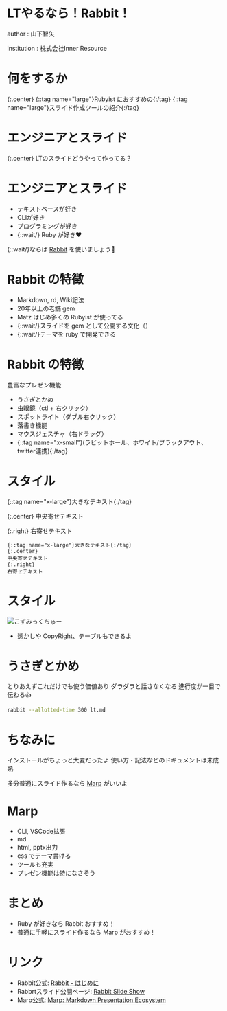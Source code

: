 # LTやるなら！Rabbit！

author
: 山下智矢

institution
: 株式会社Inner Resource

# 何をするか

{:.center}
{::tag name="large"}Rubyist におすすめの{:/tag}
{::tag name="large"}スライド作成ツールの紹介{:/tag}

# エンジニアとスライド

{:.center}
LTのスライドどうやって作ってる？

# エンジニアとスライド

- テキストベースが好き
- CLIが好き
- プログラミングが好き
- {::wait/} Ruby が好き❤️

{::wait/}ならば [Rabbit](https://rabbit-shocker.org/ja/) を使いましょう🐰

# Rabbit の特徴

- Markdown, rd, Wiki記法 
- 20年以上の老舗 gem
- Matz はじめ多くの Rubyist が使ってる
- {::wait/}スライドを gem として公開する文化（）
- {::wait/}テーマを ruby で開発できる

# Rabbit の特徴

豊富なプレゼン機能

- うさぎとかめ
- 虫眼鏡（ctl + 右クリック）
- スポットライト（ダブル右クリック）
- 落書き機能
- マウスジェスチャ（右ドラッグ）
- {::tag name="x-small"}(ラビットホール、ホワイト/ブラックアウト、twitter連携){:/tag}

# スタイル

{::tag name="x-large"}大きなテキスト{:/tag}

{:.center}
中央寄せテキスト

{:.right}
右寄せテキスト

```
{::tag name="x-large"}大きなテキスト{:/tag}
{:.center}
中央寄せテキスト
{:.right}
右寄せテキスト
```

# スタイル

![](https://raw.githubusercontent.com/rabbit-shocker/rabbit/master/data/rabbit/image/cozmixng-images/cozmixchu.png "こずみっくちゅー")

- 透かしや CopyRight、テーブルもできるよ

# うさぎとかめ

とりあえずこれだけでも使う価値あり
ダラダラと話さなくなる
進行度が一目で伝わる👍

```sh
rabbit --allotted-time 300 lt.md
```

# ちなみに

インストールがちょっと大変だったよ
使い方・記法などのドキュメントは未成熟

多分普通にスライド作るなら [Marp](https://marp.app/) がいいよ

# Marp

- CLI, VSCode拡張
- md
- html, pptx出力
- css でテーマ書ける
- ツールも充実
- プレゼン機能は特になさそう

# まとめ
- Ruby が好きなら Rabbit おすすめ！
- 普通に手軽にスライド作るなら Marp がおすすめ！

# リンク
- Rabbit公式: [Rabbit - はじめに](https://rabbit-shocker.org/ja/)
- Rabbrtスライド公開ページ: [Rabbit Slide Show](https://slide.rabbit-shocker.org/)
- Marp公式: [Marp: Markdown Presentation Ecosystem](https://marp.app/#get-started)